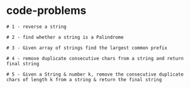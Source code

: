 # code-problems

```
# 1 - reverse a string
```

```
# 2 - find whether a string is a Palindrome
```

```
# 3 - Given array of strings find the largest common prefix
```

```
# 4 - remove duplicate consecutive chars from a string and return final string
```

```
# 5 - Given a String & number k, remove the consecutive duplicate chars of length k from a string & return the final string
```